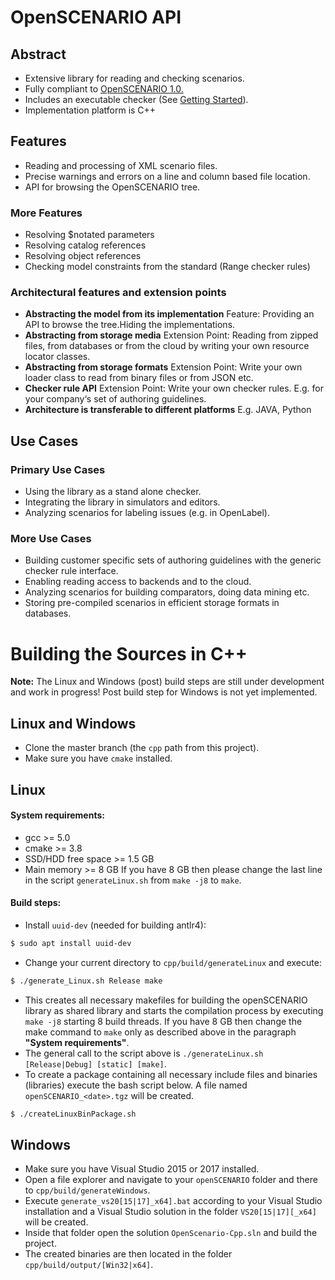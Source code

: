 # OpenSCENARIO API

## Abstract
* Extensive library for reading and checking scenarios.
* Fully compliant to [OpenSCENARIO 1.0.](https://www.asam.net/standards/detail/openscenario/)
* Includes an executable checker (See [Getting Started](https://github.com/ra-consulting-gmbh/openscenario.api.test/wiki/Getting-started)).
* Implementation platform is C++

## Features
* Reading and processing of XML scenario files.
* Precise warnings and errors on a line and column based file location.
* API for browsing the OpenSCENARIO tree.

### More Features
* Resolving $notated parameters
* Resolving catalog references
* Resolving object references
* Checking model constraints from the standard (Range checker rules)

### Architectural features and extension points

* **Abstracting the model from its implementation** Feature: Providing an API to browse the tree.Hiding the implementations.
* **Abstracting from storage media** Extension Point: Reading from zipped files, from databases or from the cloud by writing your own resource locator classes.
* **Abstracting from storage formats** Extension Point: Write your own loader class to read from binary files or from JSON etc.
* **Checker rule API** Extension Point: Write your own checker rules. E.g. for your company‘s set of authoring guidelines.
* **Architecture is transferable to different platforms** E.g. JAVA, Python

## Use Cases
### Primary Use Cases
* Using the library as a stand alone checker.
* Integrating the library in simulators and editors.
* Analyzing scenarios for labeling issues (e.g. in OpenLabel).

### More Use Cases
* Building customer specific sets of authoring guidelines with the generic checker rule interface.
* Enabling reading access to backends and to the cloud.
* Analyzing scenarios for building comparators, doing data mining etc.
* Storing pre-compiled scenarios in efficient storage formats in databases.

# Building the Sources in C++

**Note:**
The Linux and Windows (post) build steps are still under development and work in progress!  Post build step for Windows is not yet implemented.

## Linux and Windows
* Clone the master branch (the `cpp` path from this project).
* Make sure you have `cmake` installed.

## Linux
#### System requirements:
- gcc >= 5.0
- cmake >= 3.8
- SSD/HDD free space >= 1.5 GB
- Main memory >= 8 GB
If you have 8 GB then please change the last line in the script `generateLinux.sh` from `make -j8` to `make`. 

#### Build steps:
* Install `uuid-dev` (needed for building antlr4):
```bash
$ sudo apt install uuid-dev
```
* Change your current directory to `cpp/build/generateLinux` and execute:
```bash
$ ./generate_Linux.sh Release make
```
* This creates all necessary makefiles for building the openSCENARIO library as shared library and starts the compilation process by executing `make -j8` starting 8 build threads. If you have 8 GB then change the make command to `make` only as described above in the paragraph **"System requirements"**.
* The general call to the script above is `./generateLinux.sh [Release|Debug] [static] [make]`.
* To create a package containing all necessary include files and binaries (libraries) execute the bash script below. A file named `openSCENARIO_<date>.tgz` will be created.
```bash
$ ./createLinuxBinPackage.sh
```

## Windows
* Make sure you have Visual Studio 2015 or 2017 installed.
* Open a file explorer and navigate to your `openSCENARIO` folder and there to `cpp/build/generateWindows`.
* Execute `generate_vs20[15|17]_x64].bat` according to your Visual Studio installation and a Visual Studio solution in the folder `VS20[15|17][_x64]` will be created.
* Inside that folder open the solution `OpenScenario-Cpp.sln` and build the project.
* The created binaries are then located in the folder `cpp/build/output/[Win32|x64]`.
